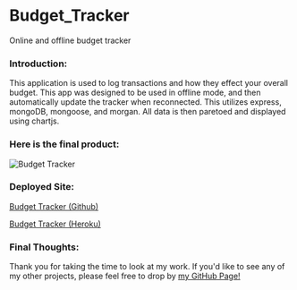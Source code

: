 # Budget_Tracker
Online and offline budget tracker

### Introduction:
This application is used to log transactions and how they effect your overall budget. This app was designed to be used in offline mode, and then automatically update the tracker when reconnected. This utilizes express, mongoDB, mongoose, and morgan. All data is then paretoed and displayed using chartjs. 

### Here is the final product:
![Budget Tracker]()

### Deployed Site:
[Budget Tracker (Github)](https://zdjeffers.github.io/Workout_Tracker/)

[Budget Tracker (Heroku)](https://thawing-plateau-17623.herokuapp.com/)

### Final Thoughts:
Thank you for taking the time to look at my work. If you'd like to see any of my other projects, please feel free to drop by [my GitHub Page!](https://github.com/zdjeffers)